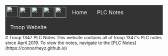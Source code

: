<div style="background-color: #333;overflow:hidden;" class="topnav">
<img src="https://upload.wikimedia.org/wikipedia/en/thumb/7/71/Boy_Scouts_of_America_universal_emblem.svg/1200px-Boy_Scouts_of_America_universal_emblem.svg.png" style="width:35px; padding: 4px 4px" align=left>
<img src="http://clipart.usscouts.org/library/BSA_Insignia/Troop_numbers/thumbnails/bsa_1.jpg" align=left style="padding: 6px 0px; height: 35px">
<img src="http://clipart.usscouts.org/library/BSA_Insignia/Troop_numbers/thumbnails/bsa_3.jpg" align=left style="padding: 6px 0px; height: 35px">
<img src="http://clipart.usscouts.org/library/BSA_Insignia/Troop_numbers/thumbnails/bsa_4.jpg" align=left style="padding: 6px 0px; height: 35px">
<img src="http://clipart.usscouts.org/library/BSA_Insignia/Troop_numbers/thumbnails/bsa_7.jpg" align=left style="padding: 6px 0px; height: 35px">
<a style="float:left;color:#f2f2f2;text-align:center;text-decoration:none;font-size:17px;padding: 14px 16px;" class="active" href="https://connorheyz.github.io/troop-1347-plc-notes/index.html">Home</a>  
<a style="float:left;color:#f2f2f2;text-align:center;text-decoration:none;font-size:17px;padding: 14px 16px;" href="https://connorheyz.github.io/troop-1347-plc-notes/articles/plc-notes/index.html#plc-notes">PLC Notes</a>
<a style="float:left;color:#f2f2f2;text-align:center;text-decoration:none;font-size:17px;padding: 14px 16px;" href="https://burke1347.mytroop.us/">Troop Website</a>
</div>
# Troop 1347 PLC Notes
This website contains all of troop 1347's PLC notes since April 2019. To view the notes, navigate to the [PLC Notes](https://connorheyz.github.io)
<!--stackedit_data:
eyJoaXN0b3J5IjpbLTE1ODM1MDE0ODYsLTEwNzAwNDU5ODJdfQ
==
-->